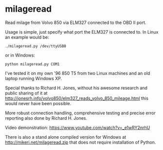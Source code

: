 # milageread
Read milage from Volvo 850 via ELM327 connected to the OBD II port.

Usage is simple, just specify what port the ELM327 is connected to. In Linux an example would be:
```
./milageread.py /dev/ttyUSB0
```

or in Windows:
```
python milageread.py COM1
```

I've tested it on my own '96 850 T5 from two Linux machines and an old laptop running Windows XP.

Special thanks to Richard H. Jones, without his awesome research and public sharing of it at
http://jonesrh.info/volvo850/elm327_reads_volvo_850_mileage.html this would never have been possible.

More robust connection handling, comprehensive testing and precise error reporting also done by Richard H. Jones.

Video demonstration: https://www.youtube.com/watch?v=_e1wRY2nrhU

There is also a stand alone compiled version for Windows at http://mikeri.net/milageread.zip that does not require installation of Python.

